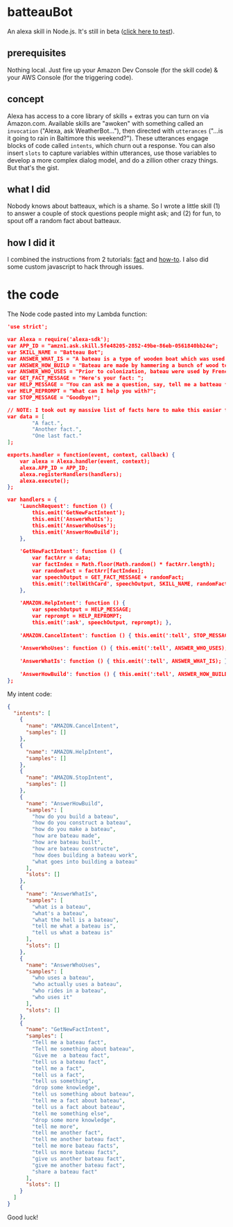 # batteauBot
An alexa skill in Node.js. It's still in beta ([click here to test](https://skills-store.amazon.com/deeplink/tvt/9aed219785802408375323d0eebba27ce2f86fe2e0c302aabf95a365b3615366598a6cb74766481044b3dbad37973d8301ce80d4cf787ff4f99dc47f1045c379cb05ce1b03071c7f9abd2eeffccb915c5f8eba0990ee7447ecd5b55c7f18769c95ebda2361719a519d007d54a0c7d4)).

## prerequisites
Nothing local. Just fire up your Amazon Dev Console (for the skill code) & your AWS Console (for the triggering code).

## concept
Alexa has access to a core library of skills + extras you can turn on via Amazon.com. Available skills are "awoken" with something called an `invocation` ("Alexa, ask WeatherBot..."), then directed with `utterances` ("...is it going to rain in Baltimore this weekend?"). These utterances engage blocks of code called `intents`, which churn out a response. You can also insert `slots` to capture variables within utterances, use those variables to develop a more complex dialog model, and do a zillion other crazy things. But that's the gist.

## what I did
Nobody knows about batteaux, which is a shame. So I wrote a little skill (1) to answer a couple of stock questions people might ask; and (2) for fun, to spout off a random fact about batteaux.

## how I did it
I combined the instructions from 2 tutorials: [fact](https://github.com/alexa/skill-sample-nodejs-fact) and [how-to](https://github.com/alexa/skill-sample-nodejs-howto). I also did some custom javascript to hack through issues.

# the code

The Node code pasted into my Lambda function:
```json
'use strict';

var Alexa = require('alexa-sdk');
var APP_ID = "amzn1.ask.skill.5fe48205-2852-49be-86eb-0561840bb24e";
var SKILL_NAME = "Batteau Bot";
var ANSWER_WHAT_IS = "A bateau is a type of wooden boat which was used for commercial navigation of North America's inland waterways during the 17 and 18 hundreds. In modern times, it used recreationally by an active community of hobbyists";
var ANSWER_HOW_BUILD = "Bateau are made by hammering a bunch of wood together. There are several steps. First, a dozen u-shaped ribs are constructed and mounted to a central king plank, which functions much like a spine. Next, the hull is covered with smaller planks from end to end. Lastly, the bow and stern are mounted and the boat is caulked to prevent leaks. If you have ever built a bateau yourself, the brevity of this answer will likely offend you.";
var ANSWER_WHO_USES = "Prior to colonization, bateau were used by French fur traders. During the colonial era, they were used by African American slaves. In modern times, they are used recreationally by renaissance rednecks throughout the Virginia piedmont.";
var GET_FACT_MESSAGE = "Here's your fact: ";
var HELP_MESSAGE = "You can ask me a question, say, tell me a batteau fact, or, you can say exit.";
var HELP_REPROMPT = "What can I help you with?";
var STOP_MESSAGE = "Goodbye!";

// NOTE: I took out my massive list of facts here to make this easier to read. They were listed in this data variable.
var data = [
        "A fact.",
        "Another fact.",
        "One last fact."
];

exports.handler = function(event, context, callback) {
    var alexa = Alexa.handler(event, context);
    alexa.APP_ID = APP_ID;
    alexa.registerHandlers(handlers);
    alexa.execute();
};

var handlers = {
    'LaunchRequest': function () {
        this.emit('GetNewFactIntent');
        this.emit('AnswerWhatIs');
        this.emit('AnswerWhoUses');
        this.emit('AnswerHowBuild');
    },
    
    'GetNewFactIntent': function () {
        var factArr = data;
        var factIndex = Math.floor(Math.random() * factArr.length);
        var randomFact = factArr[factIndex];
        var speechOutput = GET_FACT_MESSAGE + randomFact;
        this.emit(':tellWithCard', speechOutput, SKILL_NAME, randomFact)
    },
    
    'AMAZON.HelpIntent': function () {
        var speechOutput = HELP_MESSAGE;
        var reprompt = HELP_REPROMPT;
        this.emit(':ask', speechOutput, reprompt); },
    
    'AMAZON.CancelIntent': function () { this.emit(':tell', STOP_MESSAGE); },
        
    'AnswerWhoUses': function () { this.emit(':tell', ANSWER_WHO_USES); },    
    
    'AnswerWhatIs': function () { this.emit(':tell', ANSWER_WHAT_IS); },
    
    'AnswerHowBuild': function () { this.emit(':tell', ANSWER_HOW_BUILD); }
};
```

My intent code:
```json
{
  "intents": [
    {
      "name": "AMAZON.CancelIntent",
      "samples": []
    },
    {
      "name": "AMAZON.HelpIntent",
      "samples": []
    },
    {
      "name": "AMAZON.StopIntent",
      "samples": []
    },
    {
      "name": "AnswerHowBuild",
      "samples": [
        "how do you build a bateau",
        "how do you construct a bateau",
        "how do you make a bateau",
        "how are bateau made",
        "how are bateau built",
        "how are bateau constructe",
        "how does building a bateau work",
        "what goes into building a bateau"
      ],
      "slots": []
    },
    {
      "name": "AnswerWhatIs",
      "samples": [
        "what is a bateau",
        "what's a bateau",
        "what the hell is a bateau",
        "tell me what a bateau is",
        "tell us what a bateau is"
      ],
      "slots": []
    },
    {
      "name": "AnswerWhoUses",
      "samples": [
        "who uses a bateau",
        "who actually uses a bateau",
        "who rides in a bateau",
        "who uses it"
      ],
      "slots": []
    },
    {
      "name": "GetNewFactIntent",
      "samples": [
        "Tell me a bateau fact",
        "Tell me something about bateau",
        "Give me  a bateau fact",
        "tell us a bateau fact",
        "tell me a fact",
        "tell us a fact",
        "tell us something",
        "drop some knowledge",
        "tell us something about bateau",
        "tell me a fact about bateau",
        "tell us a fact about bateau",
        "tell me something else",
        "drop some more knowledge",
        "tell me more",
        "tell me another fact",
        "tell me another bateau fact",
        "tell me more bateau facts",
        "tell us more bateau facts",
        "give us another bateau fact",
        "give me another bateau fact",
        "share a bateau fact"
      ],
      "slots": []
    }
  ]
}
```

Good luck!
